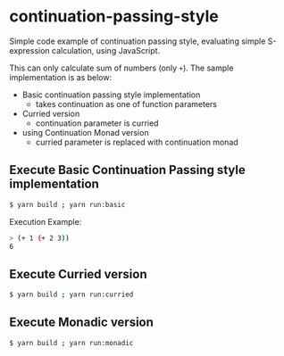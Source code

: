 # continuation-passing-style

Simple code example of continuation passing style, evaluating simple S-expression calculation, using JavaScript.

This can only calculate sum of numbers (only `+`).
The sample implementation is as below:

- Basic continuation passing style implementation
    - takes continuation as one of function parameters
- Curried version
    - continuation parameter is curried
- using Continuation Monad version
    - curried parameter is replaced with continuation monad

## Execute Basic Continuation Passing style implementation

```bash
$ yarn build ; yarn run:basic
```

Execution Example:

```bash
> (+ 1 (+ 2 3))
6
```

## Execute Curried version

```bash
$ yarn build ; yarn run:curried
```

## Execute Monadic version

```bash
$ yarn build ; yarn run:monadic
```
